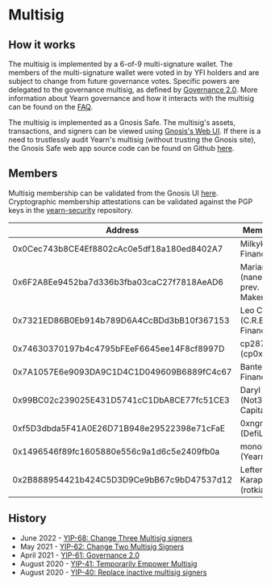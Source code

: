 # Multisig

## How it works

The multisig is implemented by a 6-of-9 multi-signature wallet. The members of the multi-signature wallet were voted in by YFI holders and are subject to change from future governance votes. Specific powers are delegated to the governance multisig, as defined by [Governance 2.0](https://gov.yearn.finance/t/yip-41-temporarily-empower-multisig/3630). More information about Yearn governance and how it interacts with the multisig can be found on the [FAQ](https://docs.yearn.fi/resources/faq#governance).

The multisig is implemented as a Gnosis Safe. The multisig's assets, transactions, and signers can be viewed using [Gnosis's Web UI](https://app.safe.global/home?safe=eth:0xFEB4acf3df3cDEA7399794D0869ef76A6EfAff52). If there is a need to trustlessly audit Yearn's multisig (without trusting the Gnosis site), the Gnosis Safe web app source code can be found on Github [here](https://github.com/gnosis/safe-react). 

## Members

Multisig membership can be validated from the Gnosis UI [here](https://app.safe.global/settings/setup?safe=eth:0xFEB4acf3df3cDEA7399794D0869ef76A6EfAff52).  
Cryptographic membership attestations can be validated against the PGP keys in the [yearn-security](https://github.com/yearn/yearn-security/tree/master/keys) repository.

| Address                                                                                              | Member Name                                 | Membership Attestation                                                           | Etherscan                                                                                          |
|------------------------------------------------------------------------------------------------------|--------------------------------------------|---------------------------------------------------------------------------------|----------------------------------------------------------------------------------------------------|
| 0x0Cec743b8CE4Ef8802cAc0e5df18a180ed8402A7 | Milkyklim (Yearn Finance) | keybase://public/milkyklim/yearn-social-proof.txt | [Etherscan](https://etherscan.io/address/0x0Cec743b8CE4Ef8802cAc0e5df18a180ed8402A7) |
| 0x6F2A8Ee9452ba7d336b3fba03caC27f7818AeAD6 | Mariano Conti (nanexcool.com, prev. MakerDAO) | [Twitter](https://twitter.com/nanexcool/status/1491900804223041540) | [Etherscan](https://etherscan.io/address/0x6F2A8Ee9452ba7d336b3fba03caC27f7818AeAD6) |
| 0x7321ED86B0Eb914b789D6A4CcBDd3bB10f367153 | Leo Cheng (C.R.E.A.M. Finance) | [Twitter](https://twitter.com/lumbergdoteth/status/1492736002724876291) | [Etherscan](https://etherscan.io/address/0x7321ED86B0Eb914b789D6A4CcBDd3bB10f367153) |
| 0x74630370197b4c4795bFEeF6645ee14F8cf8997D | cp287 (cp0x.com) | [Twitter](https://twitter.com/kaplansky1/status/1285427247286046725) | [Etherscan](https://etherscan.io/address/0x74630370197b4c4795bFEeF6645ee14F8cf8997D) |
| 0x7A1057E6e9093DA9C1D4C1D049609B6889fC4c67 | Banteg (Yearn Finance) | [Twitter](https://twitter.com/bantg/status/1285426492906909696) | [Etherscan](https://etherscan.io/address/0x7A1057E6e9093DA9C1D4C1D049609B6889fC4c67) |
| 0x99BC02c239025E431D5741cC1DbA8CE77fc51CE3 | Daryl Lau (Not3Lau Capital) | [Twitter](https://twitter.com/Daryllautk/status/1285434908383444992) | [Etherscan](https://etherscan.io/address/0x99BC02c239025E431D5741cC1DbA8CE77fc51CE3) |
| 0xf5D3dbda5F41A0E26D71B948e29522398e71cFaE | 0xngmi (DefiLlama) | [Twitter](https://twitter.com/0xngmi/status/1590047391797088257) | [Etherscan](https://etherscan.io/address/0xf5D3dbda5F41A0E26D71B948e29522398e71cFaE) |
| 0x1496546f89fc1605880e556c9a1d6c5e2409fb0a | monoloco (Yearn Finance) | [Gist](https://gist.github.com/therealmonoloco/306ffd61c46c662bb7f8d7a09b2ffb02) | [Etherscan](https://etherscan.io/address/0x1496546f89fc1605880e556c9a1d6c5e2409fb0a) |
| 0x2B888954421b424C5D3D9Ce9bB67c9bD47537d12 | Lefteris Karapetsas (rotkiapp) | [Twitter](https://twitter.com/LefterisJP/status/1590083336210644992) | [Etherscan](https://etherscan.io/address/0x2B888954421b424C5D3D9Ce9bB67c9bD47537d12) |


## History

- June 2022 - [YIP-68: Change Three Multisig signers](https://gov.yearn.finance/t/yip-68-rotate-multisig-signers/12582)
- May 2021 - [YIP-62: Change Two Multisig Signers](https://gov.yearn.finance/t/yip-62-change-two-multisig-signers/10758)
- April 2021 - [YIP-61: Governance 2.0](https://gov.yearn.finance/t/yip-61-governance-2-0/10460)
- August 2020 - [YIP-41: Temporarily Empower Multisig](https://gov.yearn.finance/t/yip-41-temporarily-empower-multisig/3630)
- August 2020 - [YIP-40: Replace inactive multisig signers](https://yips.yearn.finance/YIPS/yip-40)
